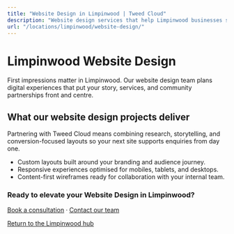 ```yaml
---
title: "Website Design in Limpinwood | Tweed Cloud"
description: "Website design services that help Limpinwood businesses stand out online."
url: "/locations/limpinwood/website-design/"
---
```


# Limpinwood Website Design

First impressions matter in Limpinwood. Our website design team plans digital experiences that put your story, services, and community partnerships front and centre.

## What our website design projects deliver

Partnering with Tweed Cloud means combining research, storytelling, and conversion-focused layouts so your next site supports enquiries from day one.

- Custom layouts built around your branding and audience journey.
- Responsive experiences optimised for mobiles, tablets, and desktops.
- Content-first wireframes ready for collaboration with your internal team.

### Ready to elevate your Website Design in Limpinwood?

[Book a consultation](/consultation/) · [Contact our team](/contact/)

[Return to the Limpinwood hub](/locations/limpinwood/)
